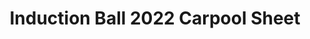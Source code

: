 ---
title: Induction Ball 2022 Carpool Sheet
redirect_to: https://docs.google.com/spreadsheets/d/1BkZx5jethaeOADreR3gp8sE8deH3h3gno2khybFnl-E/edit?usp=sharing
redirect_from: 
  - /Induction22Carpool
  - /induction22carpool
---